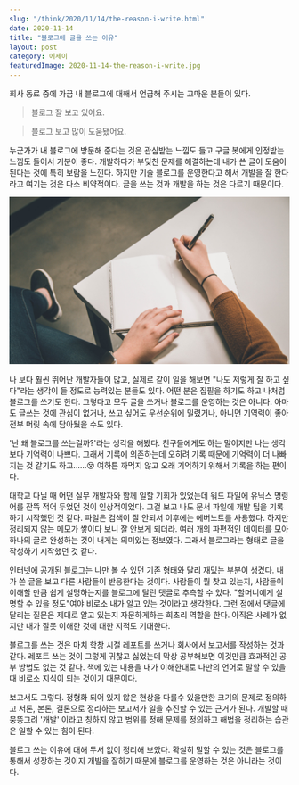 ```yaml
---
slug: "/think/2020/11/14/the-reason-i-write.html"
date: 2020-11-14
title: "블로그에 글을 쓰는 이유"
layout: post
category: 에세이
featuredImage: 2020-11-14-the-reason-i-write.jpg
---
```


회사 동료 중에 가끔 내 블로그에 대해서 언급해 주시는 고마운 분들이 있다.

> 블로그 잘 보고 있어요.

> 블로그 보고 많이 도움됐어요.

누군가가 내 블로그에 방문해 준다는 것은 관심받는 느낌도 들고 구글 봇에게 인정받는 느낌도 들어서 기분이 좋다.
개발하다가 부딪친 문제를 해결하는데 내가 쓴 글이 도움이 된다는 것에 특히 보람을 느낀다.
하지만 기술 블로그를 운영한다고 해서 개발을 잘 한다라고 여기는 것은 다소 비약적이다.
글을 쓰는 것과 개발을 하는 것은 다르기 때문이다.

![출처: unsplash.com](./2020-11-14-the-reason-i-write.jpg)

나 보다 훨씬 뛰어난 개발자들이 많고, 실제로 같이 일을 해보면 "나도 저렇게 잘 하고 싶다"라는 생각이 들 정도로 능력있는 분들도 있다.
어떤 분은 집필을 하기도 하고 나처럼 블로그를 쓰기도 한다.
그렇다고 모두 글을 쓰거나 블로그를 운영하는 것은 아니다.
아마도 글쓰는 것에 관심이 없거나, 쓰고 싶어도 우선순위에 밀렸거나, 아니면 기역력이 좋아 전부 머릿 속에 담아뒀을 수도 있다.

'난 왜 블로그를 쓰는걸까?'라는 생각을 해봤다.
친구들에게도 하는 말이지만 나는 생각보다 기억력이 나쁘다.
그래서 기록에 의존하는데 오히려 기록 때문에 기억력이 더 나빠지는 것 같기도 하고......😵
여하튼 까먹지 않고 오래 기억하기 위해서 기록을 하는 편이다.

대학교 다닐 때 어떤 실무 개발자와 함께 일할 기회가 있었는데 워드 파일에 유닉스 명령어를 잔뜩 적어 두었던 것이 인상적이었다.
그걸 보고 나도 문서 파일에 개발 팁을 기록하기 시작했던 것 같다.
파일은 검색이 잘 안되서 이후에는 에버노트를 사용했다.
하지만 정리되지 않는 메모가 쌓이다 보니 잘 안보게 되더라.
여러 개의 파편적인 데이터를 모아 하나의 글로 완성하는 것이 내게는 의미있는 정보였다.
그래서 블로그라는 형태로 글을 작성하기 시작했던 것 같다.

인터넷에 공개된 블로그는 나만 볼 수 있던 기존 형태와 달리 재밌는 부분이 생겼다.
내가 쓴 글을 보고 다른 사람들이 반응한다는 것이다.
사람들이 뭘 찾고 있는지, 사람들이 이해할 만큼 쉽게 설명하는지를 블로그에 달린 댓글로 추측할 수 있다.
"할머니에게 설명할 수 있을 정도"여야 비로소 내가 알고 있는 것이라고 생각한다.
그런 점에서 댓글에 달리는 질문은 제대로 알고 있는지 자문하게하는 회초리 역할을 한다.
아직은 사례가 없지만 내가 잘못 이해한 것에 대한 지적도 기대한다.

블로그를 쓰는 것은 마치 학창 시절 레포트를 쓰거나 회사에서 보고서를 작성하는 것과 같다.
레포트 쓰는 것이 그렇게 귀찮고 싫었는데 막상 공부해보면 이것만큼 효과적인 공부 방법도 없는 것 같다.
책에 있는 내용을 내가 이해한대로 나만의 언어로 말할 수 있을 때 비로소 지식이 되는 것이기 때문이다.

보고서도 그렇다.
정형화 되어 있지 않은 현상을 다룰수 있을만한 크기의 문제로 정의하고 서론, 본론, 결론으로 정리하는 보고서가 일을 추진할 수 있는 근거가 된다.
개발할 때 뭉뚱그려 '개발' 이라고 칭하지 않고 범위를 정해 문제를 정의하고 해법을 정리하는 습관은 일할 수 있는 힘이 된다.

블로그 쓰는 이유에 대해 두서 없이 정리해 보았다.
확실히 말할 수 있는 것은 블로그를 통해서 성장하는 것이지 개발을 잘하기 때문에 블로그를 운영하는 것은 아니라는 것이다.
